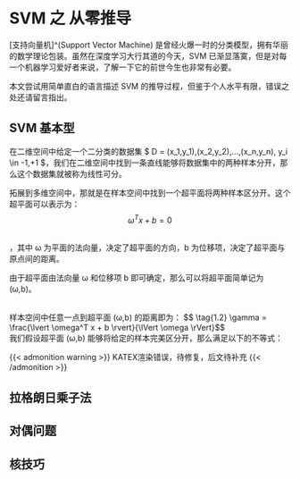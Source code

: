 # SVM 之 从零推导

<!--more-->
[支持向量机]^(Support Vector Machine) 是曾经火爆一时的分类模型，拥有华丽的数学理论包装。虽然在深度学习大行其道的今天，SVM 已渐显落寞，但是对每一个机器学习爱好者来说，了解一下它的前世今生也非常有必要。  

本文尝试用简单直白的语言描述 SVM 的推导过程，但鉴于个人水平有限，错误之处还请留言指出。

## SVM 基本型

在二维空间中给定一个二分类的数据集 $ D = (x_1,y_1),(x_2,y_2),...,(x_n,y_n), y_i \in -1,+1 $，我们在二维空间中找到一条直线能够将数据集中的两种样本分开，那么这个数据集就被称为线性可分。  

拓展到多维空间中，那就是在样本空间中找到一个超平面将两种样本区分开。这个超平面可以表示为： $$ \tag{1.1} \omega^T x + b = 0 $$  

<br />
，其中 ω 为平面的法向量，决定了超平面的方向，b 为位移项，决定了超平面与原点间的距离。  

由于超平面由法向量 ω 和位移项 b 即可确定，那么可以将超平面简单记为 (ω,b)。  

<br />
样本空间中任意一点到超平面 (ω,b) 的距离即为： $$ \tag{1.2} \gamma = \frac{\lvert \omega^T x + b \rvert}{\lVert \omega \rVert}$$  

<br />
我们假设超平面 (ω,b) 能够将给定的样本完美区分开，那么满足以下的不等式： 

{{< admonition warning >}}
KATEX渲染错误，待修复，后文待补充
{{< /admonition >}}

## 拉格朗日乘子法
## 对偶问题
## 核技巧

